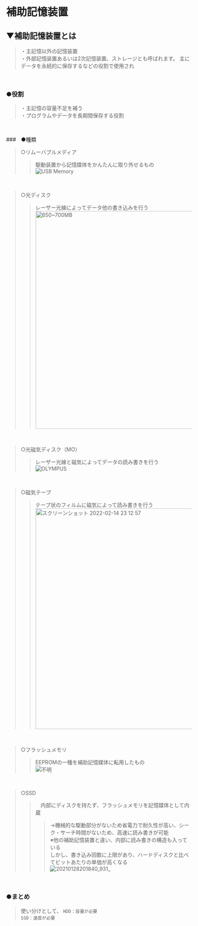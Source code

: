 # 補助記憶装置

## ▼補助記憶装置とは
>・主記憶以外の記憶装置<br>
>・外部記憶装置あるいは2次記憶装置、ストレージとも呼ばれます。 主にデータを永続的に保存するなどの役割で使用され<br>
<br>

### ●役割
>・主記憶の容量不足を補う<br>
>・プログラムやデータを長期間保存する役割<br>
<br>

###　●種類
>○リムーバブルメディア<br>
>>駆動装置から記憶媒体をかんたんに取り外せるもの<br>
![USB Memory](https://user-images.githubusercontent.com/81621944/229343499-ec6e9369-a78c-468d-b191-f37a38ac1e7f.png)<br>
<br>

>○光ディスク<br>
>>レーザー光線によってデータ他の書き込みを行う<br>
<img width="589" alt="650~700MB" src="https://user-images.githubusercontent.com/81621944/229343532-32ff4027-358e-43db-b9d4-80191885de2f.png"><br>
<br>

>○光磁気ディスク（MO）<br>
>>レーザー光線と磁気によってデータの読み書きを行う<br>
![OLYMPUS](https://user-images.githubusercontent.com/81621944/229343548-37b70785-178b-4ae1-95a3-a4a717e44fdb.jpg)<br>
<br>

>○磁気テープ<br>
>>テープ状のフィルムに磁気によって読み書きを行う<br>
<img width="597" alt="スクリーンショット 2022-02-14 23 12 57" src="https://user-images.githubusercontent.com/81621944/229343563-d7454813-671a-419d-9888-d9cf0f0e87b5.png"><br>
<br>

>○フラッシュメモリ<br>
>>EEPROMの一種を補助記憶媒体に転用したもの<br>
![不明](https://user-images.githubusercontent.com/81621944/229343586-03cec815-923d-46d6-877e-50da789edb10.jpg)<br>
<br>


>○SSD<br>
>>　内部にディスクを持たず、フラッシュメモリを記憶媒体として内蔵<br>
>>>→機械的な駆動部分がないため省電力で耐久性が高い、シーク・サーチ時間がないため、高速に読み書きが可能<br>
>>> ※他の補助記憶装置と違い、内部に読み書きの構造も入っている<br>
>>>しかし、書き込み回数に上限があり、ハードディスクと比べてビットあたりの単価が高くなる<br>
![20210128201840_931_](https://user-images.githubusercontent.com/81621944/229343622-627cbb0a-c06e-496f-904b-8baf31f0fe7e.jpg)<br>
<br>

### ●まとめ
>使い分けとして、
>`HDD：容量が必要`<br>
>`SSD：速度が必要`<br>
<br>
